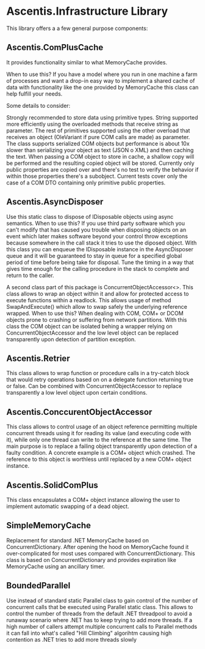 # Ascentis.Infrastructure Library

This library offers a a few general purpose components:

## Ascentis.ComPlusCache
It provides functionality similar to what MemoryCache provides.

When to use this?
If you have a model where you run in one machine a farm of processes and want a drop-in easy way to implement a shared cache of data with functionality like the one provided by MemoryCache this class can help fulfill your needs.

Some details to consider:

Strongly recommended to store data using primitive types.
String supported more efficiently using the overloaded methods that receive string as parameter. The rest of primitives supported using the other overload that receives an object (OleVariant if pure COM calls are made) as parameter.
The class supports serialized COM objects but performance is about 10x slower than serializing your object as text (JSON o XML) and then caching the text.
When passing a COM object to store in cache, a shallow copy will be performed and the resulting copied object will be stored. Currently only public properties are copied over and there's no test to verify the behavior if within those properties there's a subobject.
Current tests cover only the case of a COM DTO containing only primitive public properties.

## Ascentis.AsyncDisposer

Use this static class to dispose of IDisposable objects using async semantics.
When to use this?
If you use third party software which you can't modify that has caused you trouble when disposing objects on an event which later makes software beyond your control throw exceptions because somewhere in the call stack it tries to use the diposed object.
With this class you can enqueue the IDisposable instance in the AsyncDisposer queue and it will be guaranteed to stay in queue for a specified global period of time before being take for disposal.
Tune the timing in a way that gives time enough for the calling procedure in the stack to complete and return to the caller. 

A second class part of this package is ConcurrentObjectAccessor<>. This class allows to wrap an object within it and allow for protected access
to execute functions within a readlock. This allows usage of method SwapAndExecute() which allow to swap safely the underlying reference wrapped.
When to use this? When dealing with COM, COM+ or DCOM objects prone to crashing or suffering from network partitions. With this class the COM
object can be isolated behing a wrapper relying on ConcurrentObjectAccessor and the low level object can be replaced transparently upon detection
of partition exception.

## Ascentis.Retrier

This class allows to wrap function or procedure calls in a try-catch block that would retry operations based on on a delegate function returning
true or false. Can be combined with ConcurrentObjectAccessor to replace transparently a low level object upon certain conditions.

## Ascentis.ConccurentObjectAccessor

This class allows to control usage of an object reference permitting multiple concurrent threads using it for reading its value (and executing code with it),
while only one thread can write to the reference at the same time. The main purpose is to replace a failing object transparently upon detection of a faulty condition.
A concrete example is a COM+ object which crashed. The reference to this object is worthless until replaced by a new COM+ object instance.

## Ascentis.SolidComPlus

This class encapsulates a COM+ object instance allowing the user to implement automatic swapping of a dead object. 

## SimpleMemoryCache

Replacement for standard .NET MemoryCache based on ConcurrentDictionary. After opening the hood on MemoryCache found it over-complicated for most uses compared with ConcurrentDictionary.
This class is based on ConcurrentDictionary and provides expiration like MemoryCache using an ancillary timer.

## BoundedParallel

Use instead of standard static Parallel class to gain control of the number of concurrent calls that be executed using Parallel static class. This allows to control the number of threads
from the default .NET threadpool to avoid a runaway scenario where .NET has to keep trying to add more threads. If a high number of callers attempt multiple concurrent calls to Parallel methods
it can fall into what's called "Hill Climbing" algorihtm causing high contention as .NET tries to add more threads slowly